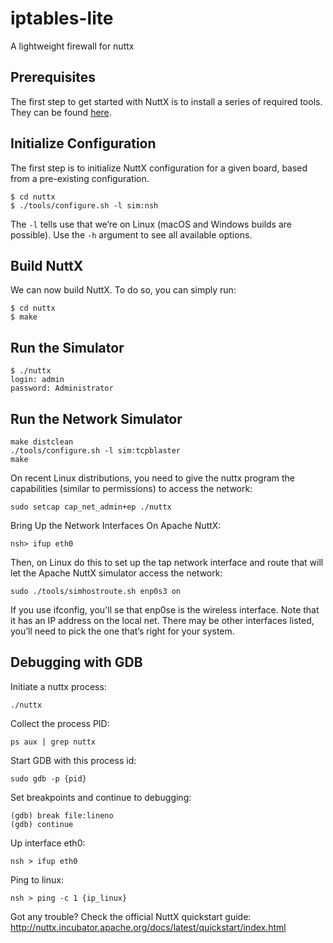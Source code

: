 # iptables-lite
A lightweight firewall for nuttx

## Prerequisites
The first step to get started with NuttX is to install a series of required tools. They can be found <a href="http://nuttx.incubator.apache.org/docs/latest/quickstart/install.html">here</a>.

## Initialize Configuration
The first step is to initialize NuttX configuration for a given board, based from a pre-existing configuration.
```
$ cd nuttx
$ ./tools/configure.sh -l sim:nsh
```
The `-l` tells use that we’re on Linux (macOS and Windows builds are possible). Use the `-h` argument to see all available options.

## Build NuttX
We can now build NuttX. To do so, you can simply run:
```
$ cd nuttx
$ make
```

## Run the Simulator
```
$ ./nuttx
login: admin
password: Administrator
```

## Run the Network Simulator
```
make distclean
./tools/configure.sh -l sim:tcpblaster
make
```
On recent Linux distributions, you need to give the nuttx program the capabilities (similar to permissions) to access the network:

```
sudo setcap cap_net_admin+ep ./nuttx
```
Bring Up the Network Interfaces
On Apache NuttX:
```
nsh> ifup eth0
```
Then, on Linux do this to set up the tap network interface and route that will let the Apache NuttX simulator access the network:
```
sudo ./tools/simhostroute.sh enp0s3 on
```
If you use ifconfig, you'll se that enp0se is the wireless interface. Note that it has an IP address on the local net. There may be other interfaces listed, you’ll need to pick the one that’s right for your system.
## Debugging with GDB
Initiate a nuttx process:
```
./nuttx
```
Collect the process PID:
```
ps aux | grep nuttx
```
Start GDB with this process id:
```
sudo gdb -p {pid}
```
Set breakpoints and continue to debugging:
```
(gdb) break file:lineno
(gdb) continue
```
Up interface eth0:
```
nsh > ifup eth0
```
Ping to linux:
```
nsh > ping -c 1 {ip_linux}
```

Got any trouble? Check the official NuttX quickstart guide:
http://nuttx.incubator.apache.org/docs/latest/quickstart/index.html
